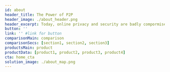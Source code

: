 ```yaml
---
id: about
header_title: The Power of P2P
header_image: ./about_header.png
header_excerpt: Today, online privacy and security are badly compormised. Peer-to-Peer models empower communities with equality, sovereignity and resiliency.
button: ''
link: '' #link for button
comparisonMain: comparison
comparisonSecs: [section1, section2, section3]
productsMain: product
productData: [product1, product2, product3, product4]
cta: home_cta
solution_image: ./about_map.png
---
```

